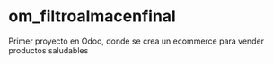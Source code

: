 # om_filtroalmacenfinal
Primer proyecto en Odoo, donde se crea un ecommerce para vender productos saludables

